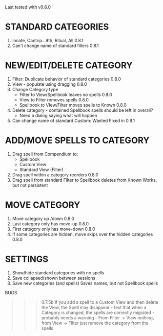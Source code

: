 Last tested with v0.8.0

# STANDARD CATEGORIES
1.  Innate, Cantrip...9th, Ritual, All			0.8.1
2. Can't change name of standard filters			0.8.1			


# NEW/EDIT/DELETE CATEGORY
1. Filter: Duplicate behavior of standard categories		0.8.0
2. View - populate using dragging 			0.8.0
3. Change Category type
	- Filter to View/Spellbook leaves no spells		0.8.0
	- View to Filter removes spells			0.8.0
	- Spellbook to VIew/Filter moves spells to Known	0.8.0
4.  Delete category - contained Spellbook spells should be left in overall?
    - Need a dialog saying what will happen
5. Can change name of standard Custom: Wanted		Fixed in 0.8.1

# ADD/MOVE SPELLS TO CATEGORY
1.  Drag spell from Compendium to:
    - Spellbook
    - Custom View
    - Standard View (Filter)
2. Drag spell within a category reorders				0.8.0
3. Drag spell from standard Filter to Spellbook deletes from Known	Works, but not persistent

# MOVE CATEGORY
1. Move category up	/down					0.8.0
2. Last category only has move-up				0.8.0
3. First category only has move-down				0.8.0
4. If some categories are hidden, move skips over the hidden categories	0.8.0
    
#  SETTINGS
1. Show/hide standard categories with no spells
2. Save collapsed/shown between sessions
3. Save new categories (and spells)				Saves names, but not Spellbook spells

BUGS
>>> 0.7.5b If you add a spell to a Custom View and then delete the View, the Spell may disappear
    - test that when a Category is changed, the spells are correctly migrated
    - probably needs a warning
    - From Filter -> View nothing, from View -> Filter just remove the category from the spells